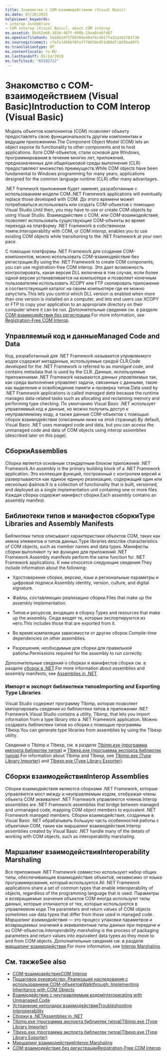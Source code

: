 ```yaml
---
title: Знакомство с COM-взаимодействием (Visual Basic)
ms.date: 07/20/2015
helpviewer_keywords:
- interop assemblies
- COM interop [Visual Basic], about COM interop
ms.assetid: 8bd62e68-383d-407f-998b-29aa0ce0fd67
ms.openlocfilehash: 5eb862d75f8870da40af4cd817fa32a3d2781f38
ms.sourcegitcommit: c7a7e1468bf0fa7f7065de951d60dfc8d5ba89f5
ms.translationtype: MT
ms.contentlocale: ru-RU
ms.lasthandoff: 05/14/2019
ms.locfileid: "65592722"
---
```

# <a name="introduction-to-com-interop-visual-basic"></a><span data-ttu-id="e9f3f-102">Знакомство с COM-взаимодействием (Visual Basic)</span><span class="sxs-lookup"><span data-stu-id="e9f3f-102">Introduction to COM Interop (Visual Basic)</span></span>
<span data-ttu-id="e9f3f-103">Модель объектов компонентов (COM) позволяет объекту предоставлять свою функциональность другим компонентам и ведущим приложениям.</span><span class="sxs-lookup"><span data-stu-id="e9f3f-103">The Component Object Model (COM) lets an object expose its functionality to other components and to host applications.</span></span> <span data-ttu-id="e9f3f-104">Хотя COM-объектов, стали основой для Windows, программирования в течение многих лет, приложений, предназначенных для общеязыковой среды выполнения (CLR) предоставляют множество преимуществ.</span><span class="sxs-lookup"><span data-stu-id="e9f3f-104">While COM objects have been fundamental to Windows programming for many years, applications designed for the common language runtime (CLR) offer many advantages.</span></span>  
  
 <span data-ttu-id="e9f3f-105">.NET framework приложения будет заменят, разработанные с использованием модели COM.</span><span class="sxs-lookup"><span data-stu-id="e9f3f-105">.NET Framework applications will eventually replace those developed with COM.</span></span> <span data-ttu-id="e9f3f-106">До этого времени может потребоваться использовать или создать COM-объектов с помощью Visual Studio.</span><span class="sxs-lookup"><span data-stu-id="e9f3f-106">Until then, you may have to use or create COM objects by using Visual Studio.</span></span> <span data-ttu-id="e9f3f-107">Взаимодействие с COM, или *COM-взаимодействия*, позволяет использовать существующие COM-объекты во время перехода на платформу .NET Framework в собственном темпе.</span><span class="sxs-lookup"><span data-stu-id="e9f3f-107">Interoperability with COM, or *COM interop*, enables you to use existing COM objects while transitioning to the .NET Framework at your own pace.</span></span>  
  
 <span data-ttu-id="e9f3f-108">С помощью платформы .NET Framework для создания COM-компонентов, можно использовать COM-взаимодействия без регистрации.</span><span class="sxs-lookup"><span data-stu-id="e9f3f-108">By using the .NET Framework to create COM components, you can use registration-free COM interop.</span></span> <span data-ttu-id="e9f3f-109">Это дает возможность контролировать, какая версия DLL включена в том случае, если более одной версии устанавливается на компьютере и позволяет конечным пользователям использовать XCOPY или FTP скопировать приложение в соответствующий каталог на своем компьютере где ее можно запустить.</span><span class="sxs-lookup"><span data-stu-id="e9f3f-109">This lets you control which DLL version is enabled when more than one version is installed on a computer, and lets end users use XCOPY or FTP to copy your application to an appropriate directory on their computer where it can be run.</span></span> <span data-ttu-id="e9f3f-110">Дополнительные сведения см. в разделе [COM-взаимодействия без регистрации](../../../framework/interop/registration-free-com-interop.md).</span><span class="sxs-lookup"><span data-stu-id="e9f3f-110">For more information, see [Registration-Free COM Interop](../../../framework/interop/registration-free-com-interop.md).</span></span>  
  
## <a name="managed-code-and-data"></a><span data-ttu-id="e9f3f-111">Управляемый код и данные</span><span class="sxs-lookup"><span data-stu-id="e9f3f-111">Managed Code and Data</span></span>  
 <span data-ttu-id="e9f3f-112">Код, разработанный для .NET Framework называется *управляемого кода*и содержит метаданные, используемые средой CLR.</span><span class="sxs-lookup"><span data-stu-id="e9f3f-112">Code developed for the .NET Framework is referred to as *managed code*, and contains metadata that is used by the CLR.</span></span> <span data-ttu-id="e9f3f-113">Данные, используемые приложениями .NET Framework называются *данных управляемых* так, как среда выполнения управляет задачи, связанные с данными, такие как выделение и освобождение памяти и проверка типов.</span><span class="sxs-lookup"><span data-stu-id="e9f3f-113">Data used by .NET Framework applications is called *managed data* because the runtime manages data-related tasks such as allocating and reclaiming memory and performing type checking.</span></span> <span data-ttu-id="e9f3f-114">По умолчанию Visual Basic .NET использует управляемый код и данные, но можно получить доступ к неуправляемому коду, а также данные COM-объектов с помощью сборок взаимодействия (описанным ниже на этой странице).</span><span class="sxs-lookup"><span data-stu-id="e9f3f-114">By default, Visual Basic .NET uses managed code and data, but you can access the unmanaged code and data of COM objects using interop assemblies (described later on this page).</span></span>  
  
## <a name="assemblies"></a><span data-ttu-id="e9f3f-115">Сборки</span><span class="sxs-lookup"><span data-stu-id="e9f3f-115">Assemblies</span></span>  
 <span data-ttu-id="e9f3f-116">Сборка является основным стандартным блоком приложения .NET Framework.</span><span class="sxs-lookup"><span data-stu-id="e9f3f-116">An assembly is the primary building block of a .NET Framework application.</span></span> <span data-ttu-id="e9f3f-117">Это коллекция функций, построенный с контролем версий и развертываются как единое единую реализацию, содержащий один или несколько файлов.</span><span class="sxs-lookup"><span data-stu-id="e9f3f-117">It is a collection of functionality that is built, versioned, and deployed as a single implementation unit containing one or more files.</span></span> <span data-ttu-id="e9f3f-118">Каждая сборка содержит манифест сборки.</span><span class="sxs-lookup"><span data-stu-id="e9f3f-118">Each assembly contains an assembly manifest.</span></span>  
  
## <a name="type-libraries-and-assembly-manifests"></a><span data-ttu-id="e9f3f-119">Библиотеки типов и манифестов сборки</span><span class="sxs-lookup"><span data-stu-id="e9f3f-119">Type Libraries and Assembly Manifests</span></span>  
 <span data-ttu-id="e9f3f-120">Библиотеки типов описывают характеристики объектов COM, таких как имена элементов и типов данных.</span><span class="sxs-lookup"><span data-stu-id="e9f3f-120">Type libraries describe characteristics of COM objects, such as member names and data types.</span></span> <span data-ttu-id="e9f3f-121">Манифесты сборки выполняют ту же функцию для приложений .NET Framework.</span><span class="sxs-lookup"><span data-stu-id="e9f3f-121">Assembly manifests perform the same function for .NET Framework applications.</span></span> <span data-ttu-id="e9f3f-122">К ним относятся следующие сведения:</span><span class="sxs-lookup"><span data-stu-id="e9f3f-122">They include information about the following:</span></span>  
  
- <span data-ttu-id="e9f3f-123">Удостоверение сборки, версию, язык и региональные параметры и цифровой подписи.</span><span class="sxs-lookup"><span data-stu-id="e9f3f-123">Assembly identity, version, culture, and digital signature.</span></span>  
  
- <span data-ttu-id="e9f3f-124">Файлы, составляющих реализацию сборки.</span><span class="sxs-lookup"><span data-stu-id="e9f3f-124">Files that make up the assembly implementation.</span></span>  
  
- <span data-ttu-id="e9f3f-125">Типов и ресурсов, входящих в сборку.</span><span class="sxs-lookup"><span data-stu-id="e9f3f-125">Types and resources that make up the assembly.</span></span> <span data-ttu-id="e9f3f-126">Сюда входят те, которые экспортируются из него.</span><span class="sxs-lookup"><span data-stu-id="e9f3f-126">This includes those that are exported from it.</span></span>  
  
- <span data-ttu-id="e9f3f-127">Во время компиляции зависимости от других сборок.</span><span class="sxs-lookup"><span data-stu-id="e9f3f-127">Compile-time dependencies on other assemblies.</span></span>  
  
- <span data-ttu-id="e9f3f-128">Разрешения, необходимые для сборки для правильной работы.</span><span class="sxs-lookup"><span data-stu-id="e9f3f-128">Permissions required for the assembly to run correctly.</span></span>  
  
 <span data-ttu-id="e9f3f-129">Дополнительные сведения о сборках и манифестов сборки см. в разделе [сборок в .NET](../../../standard/assembly/index.md).</span><span class="sxs-lookup"><span data-stu-id="e9f3f-129">For more information about assemblies and assembly manifests, see [Assemblies in .NET](../../../standard/assembly/index.md).</span></span>  
  
### <a name="importing-and-exporting-type-libraries"></a><span data-ttu-id="e9f3f-130">Импорт и экспорт библиотеки типов</span><span class="sxs-lookup"><span data-stu-id="e9f3f-130">Importing and Exporting Type Libraries</span></span>  
 <span data-ttu-id="e9f3f-131">Visual Studio содержит программу Tlbimp, которая позволяет импортировать сведения из библиотеки типов в приложении .NET Framework.</span><span class="sxs-lookup"><span data-stu-id="e9f3f-131">Visual Studio contains a utility, Tlbimp, that lets you import information from a type library into a .NET Framework application.</span></span> <span data-ttu-id="e9f3f-132">Можно создавать библиотеки типов из сборки с помощью программы Tlbexp.</span><span class="sxs-lookup"><span data-stu-id="e9f3f-132">You can generate type libraries from assemblies by using the Tlbexp utility.</span></span>  
  
 <span data-ttu-id="e9f3f-133">Сведения о Tlbimp и Tlbexp, см. в разделе [Tlbimp.exe (программа импорта библиотек типов)](../../../framework/tools/tlbimp-exe-type-library-importer.md) и [Tlbexp.exe (программа экспорта библиотек типов)](../../../framework/tools/tlbexp-exe-type-library-exporter.md).</span><span class="sxs-lookup"><span data-stu-id="e9f3f-133">For information about Tlbimp and Tlbexp, see [Tlbimp.exe (Type Library Importer)](../../../framework/tools/tlbimp-exe-type-library-importer.md) and [Tlbexp.exe (Type Library Exporter)](../../../framework/tools/tlbexp-exe-type-library-exporter.md).</span></span>  
  
## <a name="interop-assemblies"></a><span data-ttu-id="e9f3f-134">Сборки взаимодействия</span><span class="sxs-lookup"><span data-stu-id="e9f3f-134">Interop Assemblies</span></span>  
 <span data-ttu-id="e9f3f-135">Сборки взаимодействия являются сборками .NET Framework, которые управляются мост между и неуправляемым кодом, отображая члены объекта COM эквивалент .NET Framework управляются членов.</span><span class="sxs-lookup"><span data-stu-id="e9f3f-135">Interop assemblies are .NET Framework assemblies that bridge between managed and unmanaged code, mapping COM object members to equivalent .NET Framework managed members.</span></span> <span data-ttu-id="e9f3f-136">Сборки взаимодействия, созданные в Visual Basic .NET обрабатывать большую часть особенностей работы с объектами COM, такие как маршалинг взаимодействия.</span><span class="sxs-lookup"><span data-stu-id="e9f3f-136">Interop assemblies created by Visual Basic .NET handle many of the details of working with COM objects, such as interoperability marshaling.</span></span>  
  
## <a name="interoperability-marshaling"></a><span data-ttu-id="e9f3f-137">Маршалинг взаимодействия</span><span class="sxs-lookup"><span data-stu-id="e9f3f-137">Interoperability Marshaling</span></span>  
 <span data-ttu-id="e9f3f-138">Все приложения .NET Framework совместно используют набор общих типы, обеспечивающие взаимодействие объектов, независимо от языка программирования, который используется.</span><span class="sxs-lookup"><span data-stu-id="e9f3f-138">All .NET Framework applications share a set of common types that enable interoperability of objects, regardless of the programming language that is used.</span></span> <span data-ttu-id="e9f3f-139">Параметры и возвращаемые значения объектов COM иногда используют типы данных, которые отличаются от тех, которые используются в управляемом коде.</span><span class="sxs-lookup"><span data-stu-id="e9f3f-139">The parameters and return values of COM objects sometimes use data types that differ from those used in managed code.</span></span> <span data-ttu-id="e9f3f-140">*Маршалинг взаимодействия* — это процесс упаковки параметров и возвращаемых значений в эквивалентные типы данных при передаче и из COM-объектов.</span><span class="sxs-lookup"><span data-stu-id="e9f3f-140">*Interoperability marshaling* is the process of packaging parameters and return values into equivalent data types as they move to and from COM objects.</span></span> <span data-ttu-id="e9f3f-141">Дополнительные сведения см. в разделе [маршалинг взаимодействия](../../../framework/interop/interop-marshaling.md).</span><span class="sxs-lookup"><span data-stu-id="e9f3f-141">For more information, see [Interop Marshaling](../../../framework/interop/interop-marshaling.md).</span></span>  
  
## <a name="see-also"></a><span data-ttu-id="e9f3f-142">См. также</span><span class="sxs-lookup"><span data-stu-id="e9f3f-142">See also</span></span>

- [<span data-ttu-id="e9f3f-143">COM-взаимодействие</span><span class="sxs-lookup"><span data-stu-id="e9f3f-143">COM Interop</span></span>](../../../visual-basic/programming-guide/com-interop/index.md)
- [<span data-ttu-id="e9f3f-144">Пошаговое руководство: Реализация наследования с использованием COM-объектов</span><span class="sxs-lookup"><span data-stu-id="e9f3f-144">Walkthrough: Implementing Inheritance with COM Objects</span></span>](../../../visual-basic/programming-guide/com-interop/walkthrough-implementing-inheritance-with-com-objects.md)
- [<span data-ttu-id="e9f3f-145">Взаимодействие с неуправляемым кодом</span><span class="sxs-lookup"><span data-stu-id="e9f3f-145">Interoperating with Unmanaged Code</span></span>](../../../framework/interop/index.md)
- [<span data-ttu-id="e9f3f-146">Устранение неполадок взаимодействия</span><span class="sxs-lookup"><span data-stu-id="e9f3f-146">Troubleshooting Interoperability</span></span>](../../../visual-basic/programming-guide/com-interop/troubleshooting-interoperability.md)
- [<span data-ttu-id="e9f3f-147">Сборки в .NET</span><span class="sxs-lookup"><span data-stu-id="e9f3f-147">Assemblies in .NET</span></span>](../../../standard/assembly/index.md)
- [<span data-ttu-id="e9f3f-148">Tlbimp.exe (программа экспорта библиотек типов)</span><span class="sxs-lookup"><span data-stu-id="e9f3f-148">Tlbimp.exe (Type Library Importer)</span></span>](../../../framework/tools/tlbimp-exe-type-library-importer.md)
- [<span data-ttu-id="e9f3f-149">Tlbexp.exe (программа экспорта библиотек типов)</span><span class="sxs-lookup"><span data-stu-id="e9f3f-149">Tlbexp.exe (Type Library Exporter)</span></span>](../../../framework/tools/tlbexp-exe-type-library-exporter.md)
- [<span data-ttu-id="e9f3f-150">Маршалинг взаимодействия</span><span class="sxs-lookup"><span data-stu-id="e9f3f-150">Interop Marshaling</span></span>](../../../framework/interop/interop-marshaling.md)
- [<span data-ttu-id="e9f3f-151">COM-взаимодействие без регистрации</span><span class="sxs-lookup"><span data-stu-id="e9f3f-151">Registration-Free COM Interop</span></span>](../../../framework/interop/registration-free-com-interop.md)

